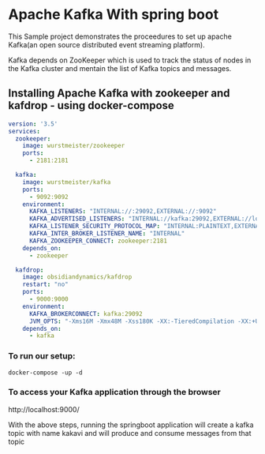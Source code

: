 # Apache Kafka With spring boot

This Sample project demonstrates the proceedures to set up apache Kafka(an open source distributed event streaming platform).

Kafka depends on ZooKeeper which is used to track the status of nodes in the Kafka cluster and mentain the list of Kafka topics and messages.

## Installing Apache Kafka with zookeeper and kafdrop - using docker-compose

```yaml
version: '3.5'
services:
  zookeeper:
    image: wurstmeister/zookeeper
    ports:
      - 2181:2181

  kafka:
    image: wurstmeister/kafka
    ports:
      - 9092:9092
    environment:
      KAFKA_LISTENERS: "INTERNAL://:29092,EXTERNAL://:9092"
      KAFKA_ADVERTISED_LISTENERS: "INTERNAL://kafka:29092,EXTERNAL://localhost:9092"
      KAFKA_LISTENER_SECURITY_PROTOCOL_MAP: "INTERNAL:PLAINTEXT,EXTERNAL:PLAINTEXT"
      KAFKA_INTER_BROKER_LISTENER_NAME: "INTERNAL"
      KAFKA_ZOOKEEPER_CONNECT: zookeeper:2181
    depends_on:
      - zookeeper

  kafdrop:
    image: obsidiandynamics/kafdrop
    restart: "no"
    ports:
      - 9000:9000
    environment:
      KAFKA_BROKERCONNECT: kafka:29092
      JVM_OPTS: "-Xms16M -Xmx48M -Xss180K -XX:-TieredCompilation -XX:+UseStringDeduplication -noverify"
    depends_on:
      - kafka
```

### To run our setup:

```docker-compose -up -d```

### To access your Kafka application through the browser
  http://localhost:9000/

With the above steps, running the springboot application will create a kafka topic with name kakavi and 
will produce and consume messages from that topic

